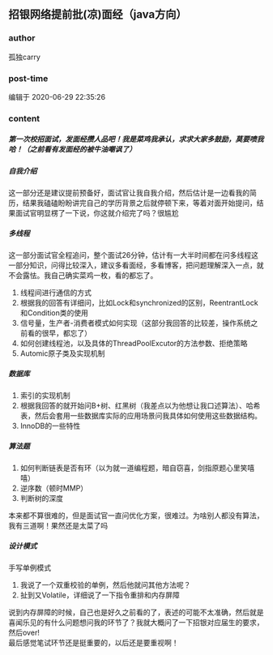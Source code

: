 ## 招银网络提前批(凉)面经（java方向）
### author 
孤独carry
### post-time 

编辑于  2020-06-29 22:35:26
### content 
<div class="post-topic-des nc-post-content">
 <h5>
  第一次校招面试，发面经攒人品吧！我是菜鸡我承认，求求大家多鼓励，莫要喷我哈！（之前看有发面经的被牛油嘲讽了）
 </h5>
 <h5>
  自我介绍
 </h5>
 <p>
  这一部分还是建议提前预备好，面试官让我自我介绍，然后估计是一边看我的简历，结果我磕磕盼盼讲完自己的学历背景之后就停顿下来，等着对面开始提问，结果面试官明显楞了一下说，你这就介绍完了吗？很尴尬
 </p>
 <h5>
  多线程
 </h5>
 <p>
  这一部分面试官全程追问，整个面试26分钟，估计有一大半时间都在问多线程这一部分知识，问得比较深入，建议多看面经，多看博客，把问题理解深入一点，就不会露怯。我自己确实菜鸡一枚，看的都忘了。
 </p>
 <ol>
  <li>
   线程间进行通信的方式
  </li>
  <li>
   根据我的回答有详细问，比如Lock和synchronized的区别，ReentrantLock和Condition类的使用
  </li>
  <li>
   信号量，生产者-消费者模式如何实现（这部分我回答的比较差，操作系统之前看的很早，都忘了）
  </li>
  <li>
   如何创建线程池，以及具体的ThreadPoolExcutor的方法参数、拒绝策略
  </li>
  <li>
   Automic原子类及实现机制
  </li>
 </ol>
 <h5>
  数据库
 </h5>
 <ol>
  <li>
   索引的实现机制
  </li>
  <li>
   根据我回答的就开始问B+树、红黑树（我差点以为他想让我口述算法）、哈希表，然后会套用一些数据库实际的应用场景问我具体如何使用这些数据结构。
  </li>
  <li>
   InnoDB的一些特性
  </li>
 </ol>
 <h5>
  算法题
 </h5>
 <ol>
  <li>
   如何判断链表是否有环（以为就一道编程题，暗自窃喜，剑指原题心里笑嘻嘻）
  </li>
  <li>
   逆序数（顿时MMP）
  </li>
  <li>
   判断树的深度
  </li>
 </ol>
 <p>
  本来都不算很难的，但是面试官一直问优化方案，很难过。为啥别人都没有算法，我有三道啊！果然还是太菜了吗
 </p>
 <h5>
  设计模式
 </h5>
 <p>
  手写单例模式
 </p>
 <ol>
  <li>
   我说了一个双重校验的单例，然后他就问其他方法呢？
  </li>
  <li>
   扯到又Volatile，详细说了一下指令重排和内存屏障
  </li>
 </ol>
 <p>
  说到内存屏障的时候，自己也是好久之前看的了，表述的可能不太准确，然后就是喜闻乐见的有什么问题想问我的环节了？我就大概问了一下招银对应届生的要求，然后over!
  <br/>
  最后感觉笔试环节还是挺重要的，以后还是要重视啊！
 </p>
</div>
